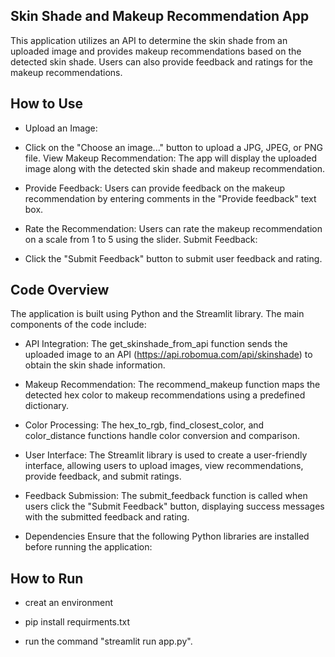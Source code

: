 ## Skin Shade and Makeup Recommendation App
This application utilizes an API to determine the skin shade from an uploaded image and provides makeup recommendations based on the detected skin shade. Users can also provide feedback and ratings for the makeup recommendations.

## How to Use
- Upload an Image:

- Click on the "Choose an image..." button to upload a JPG, JPEG, or PNG file.
View Makeup Recommendation:
The app will display the uploaded image along with the detected skin shade and makeup recommendation.

- Provide Feedback:
Users can provide feedback on the makeup recommendation by entering comments in the "Provide feedback" text box.

- Rate the Recommendation:
Users can rate the makeup recommendation on a scale from 1 to 5 using the slider.
Submit Feedback:

- Click the "Submit Feedback" button to submit user feedback and rating.

## Code Overview
The application is built using Python and the Streamlit library. The main components of the code include:

- API Integration:
The get_skinshade_from_api function sends the uploaded image to an API (https://api.robomua.com/api/skinshade) to obtain the skin shade information.

- Makeup Recommendation:
The recommend_makeup function maps the detected hex color to makeup recommendations using a predefined dictionary.

- Color Processing:
The hex_to_rgb, find_closest_color, and color_distance functions handle color conversion and comparison.

- User Interface:
The Streamlit library is used to create a user-friendly interface, allowing users to upload images, view recommendations, provide feedback, and submit ratings.

- Feedback Submission:
The submit_feedback function is called when users click the "Submit Feedback" button, displaying success messages with the submitted feedback and rating.

- Dependencies
Ensure that the following Python libraries are installed before running the application:


## How to Run

- creat an environment 

- pip install requirments.txt

- run the command "streamlit run app.py".






